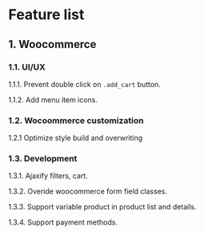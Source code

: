 # Feature list
## 1. Woocommerce
### 1.1. UI/UX
1.1.1. Prevent double click on <code>.add_cart</code> button.

1.1.2. Add menu item icons.
### 1.2. Wocoommerce customization
1.2.1 Optimize style build and overwriting
### 1.3. Development
1.3.1. Ajaxify filters, cart.

1.3.2. Overide woocommerce form field classes.

1.3.3. Support variable product in product list and details.

1.3.4. Support payment methods.